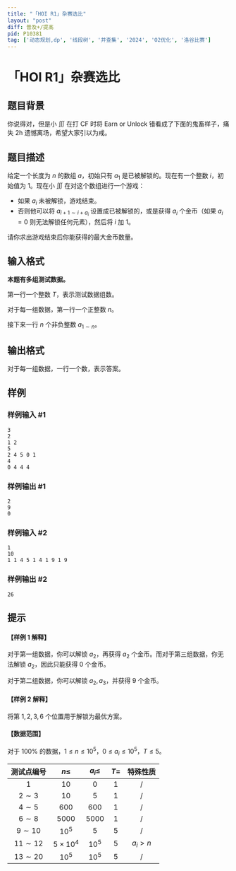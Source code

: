 ```yaml
---
title: "「HOI R1」杂赛选比"
layout: "post"
diff: 普及+/提高
pid: P10381
tag: ['动态规划,dp', '线段树', '并查集', '2024', 'O2优化', '洛谷比赛']
---
```

# 「HOI R1」杂赛选比
## 题目背景

你说得对，但是小 $\iiint$ 在打 CF 时将 Earn or Unlock 错看成了下面的鬼畜样子，痛失 2h 遗憾离场，希望大家引以为戒。
## 题目描述

给定一个长度为 $n$ 的数组 $a$，初始只有 $a_1$ 是已被解锁的。现在有一个整数 $i$，初始值为 $1$。现在小 $\iiint$ 在对这个数组进行一个游戏：

- 如果 $a_i$ 未被解锁，游戏结束。
- 否则他可以将 $a_{i+1\sim i+a_i}$ 设置成已被解锁的，或是获得 $a_i$ 个金币（如果 $a_i=0$ 则无法解锁任何元素），然后将 $i$ 加 $1$。

请你求出游戏结束后你能获得的最大金币数量。
## 输入格式

**本题有多组测试数据。**

第一行一个整数 $T$，表示测试数据组数。

对于每一组数据，第一行一个正整数 $n$。

接下来一行 $n$ 个非负整数 $a_{1\sim n}$。
## 输出格式

对于每一组数据，一行一个数，表示答案。
## 样例

### 样例输入 #1
```
3
2
1 2
5
2 4 5 0 1
4
0 4 4 4

```
### 样例输出 #1
```
2
9
0

```
### 样例输入 #2
```
1
10
1 1 4 5 1 4 1 9 1 9
```
### 样例输出 #2
```
26

```
## 提示

#### 【样例 1 解释】

对于第一组数据，你可以解锁 $a_2$，再获得 $a_2$ 个金币。而对于第三组数据，你无法解锁 $a_2$，因此只能获得 $0$ 个金币。

对于第二组数据，你可以解锁 $a_2,a_3$，并获得 $9$ 个金币。

#### 【样例 2 解释】

将第 $1,2,3,6$ 个位置用于解锁为最优方案。

#### 【数据范围】

对于 $100\%$ 的数据，$1\le n\le10^5$，$0\le a_i\le10^5$，$T\le 5$。

|测试点编号|$n\leq$|$a_i\leq$|$T=$|特殊性质|
|:-:|:-:|:-:|:-:|:-:|
|$1$|$10$|$0$|$1$|/|
|$2\sim3$|$10$|$5$|$1$|/|
|$4\sim5$|$600$|$600$|$1$|/|
|$6\sim8$|$5000$|$5000$|$1$|/|
|$9\sim10$|$10^5$|$5$|$5$|/|
|$11\sim12$|$5\times10^4$|$10^5$|$5$|$a_i>n$|
|$13\sim20$|$10^5$|$10^5$|$5$|/|
